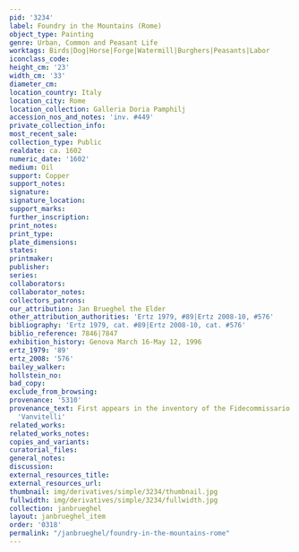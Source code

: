 ```yaml
---
pid: '3234'
label: Foundry in the Mountains (Rome)
object_type: Painting
genre: Urban, Common and Peasant Life
worktags: Birds|Dog|Horse|Forge|Watermill|Burghers|Peasants|Labor
iconclass_code:
height_cm: '23'
width_cm: '33'
diameter_cm:
location_country: Italy
location_city: Rome
location_collection: Galleria Doria Pamphilj
accession_nos_and_notes: 'inv. #449'
private_collection_info:
most_recent_sale:
collection_type: Public
realdate: ca. 1602
numeric_date: '1602'
medium: Oil
support: Copper
support_notes:
signature:
signature_location:
support_marks:
further_inscription:
print_notes:
print_type:
plate_dimensions:
states:
printmaker:
publisher:
series:
collaborators:
collaborator_notes:
collectors_patrons:
our_attribution: Jan Brueghel the Elder
other_attribution_authorities: 'Ertz 1979, #89|Ertz 2008-10, #576'
bibliography: 'Ertz 1979, cat. #89|Ertz 2008-10, cat. #576'
biblio_reference: 7846|7847
exhibition_history: Genova March 16-May 12, 1996
ertz_1979: '89'
ertz_2008: '576'
bailey_walker:
hollstein_no:
bad_copy:
exclude_from_browsing:
provenance: '5310'
provenance_text: First appears in the inventory of the Fidecommissario in 1819 as
  'Vanvitelli'
related_works:
related_works_notes:
copies_and_variants:
curatorial_files:
general_notes:
discussion:
external_resources_title:
external_resources_url:
thumbnail: img/derivatives/simple/3234/thumbnail.jpg
fullwidth: img/derivatives/simple/3234/fullwidth.jpg
collection: janbrueghel
layout: janbrueghel_item
order: '0318'
permalink: "/janbrueghel/foundry-in-the-mountains-rome"
---
```

